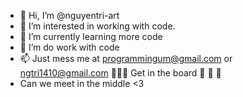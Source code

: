 - 👋 Hi, I’m @nguyentri-art
- 👀 I’m interested in working with code.
- 🌱 I’m currently learning more code 
- 💞️ I’m do work with code 
- 📫 Just mess me at programmingum@gmail.com or ngtri1410@gmail.com
🚀🚀🚀 Get in the board 🧀 🧀 🧀
- Can we meet in the middle <3
<!---
nguyentri-art/nguyentri-art is a ✨ special ✨
--->
